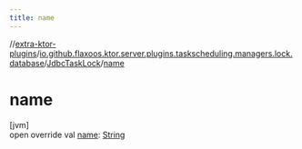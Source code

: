 ```yaml
---
title: name
---
```

//[extra-ktor-plugins](../../../index.md)/[io.github.flaxoos.ktor.server.plugins.taskscheduling.managers.lock.database](../index.md)/[JdbcTaskLock](index.md)/[name](name.md)



# name



[jvm]\
open override val [name](name.md): [String](https://kotlinlang.org/api/latest/jvm/stdlib/kotlin/-string/index.md)




